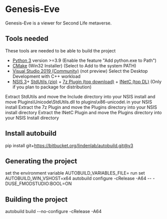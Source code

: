 # Genesis-Eve

Genesis-Eve is a viewer for Second Life metaverse.

## Tools needed
These tools are needed to be able to build the project
 - [Python 3](https://www.python.org/downloads/) version >=3.9 (Enable the feature "Add python.exe to Path")
 - [CMake](http://www.cmake.org/download/) (Win32 Installer) (Select to Add to the system PATH)
 - [Visual Studio 2019 (Community)](https://visualstudio.microsoft.com/downloads/) (not preview) Select the Desktop Development with C++ workload
 - [NSIS 3](https://nsis.sourceforge.io/Download)+ [StdUtils (zip)](https://github.com/lordmulder/stdutils/releases) + [7z Plugin (top download)](https://nsis.sourceforge.io/Nsis7z_plug-in) + [INetC (top DL)](https://nsis.sourceforge.io/Inetc_plug-in) (Only if you plan to package for distribution) 

Extract StdUtils and move the Include directory into your NSIS install and
move Plugins\Unicode\StdUtils.dll to plugins\x86-unicode\ in your NSIS install
Extract the 7z Plugin and move the Plugins directory into your NSIS install directory
Extract the INetC Plugin and move the Plugins directory into your NSIS Install directory

## Install autobuild
pip install git+https://bitbucket.org/lindenlab/autobuild.git@v3

## Generating the project
set the environment variable AUTOBUILD_VARIABLES_FILE=<path-to-your-variables-file>
run set AUTOBUILD_WIN_VSHOST=x64
autobuild configure -cRelease -A64 --  -DUSE_FMODSTUDIO:BOOL=ON

## Building the project
autobuild build --no-configure -cRelease -A64


